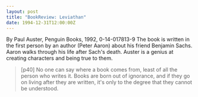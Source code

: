 ```yaml
---
layout: post
title: "BookReview: Leviathan"
date: 1994-12-31T12:00:00Z
---
```

By Paul Auster, Penguin Books, 1992, 0-14-017813-9
 The book is written in the first person by an author (Peter Aaron) about
his friend Benjamin Sachs.  Aaron walks through his life after Sach's death.
Auster is a genius at creating characters and being true to them.


> [p40] No one can say where a book comes from, least of all the person
> who writes it.  Books are born out of ignorance, and if they go on
> living after they are written, it's only to the degree that they
> cannot be understood.
> 



